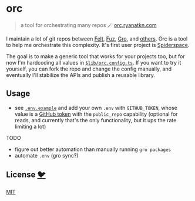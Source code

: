 # orc

> a tool for orchestrating many repos 🪄 [orc.ryanatkn.com](https://orc.ryanatkn.com/)

I maintain a lot of git repos between
[Felt](https://github.com/feltjs/felt), [Fuz](https://github.com/fuz-dev/fuz),
[Gro](https://github.com/grogarden/gro), and [others](https://github.com/ryanatkn).
Orc is a tool to help me orchestrate this complexity.
It's first user project is [Spiderspace](https://github.com/spiderspace/spiderspace).

The goal is to make a generic tool that works for your projects too,
but for now I'm hardcoding all values in
[`$lib/orc.config.ts`](src/lib/orc.config.ts).
If you want to try it yourself, you can fork the repo and change the config manually,
and eventually I'll stabilize the APIs and publish a reusable library.

## Usage

- see [`.env.example`](/.env.example) and add your own `.env` with `GITHUB_TOKEN`,
  whose value is a [GitHub token](https://github.com/settings/tokens)
  with the `public_repo` capability
  (optional for reads, and currently that's the only functionality,
  but it ups the rate limiting a lot)

TODO

- figure out better automation than manually running `gro packages`
- automate `.env` (gro sync?)

## License [🐦](https://wikipedia.org/wiki/Free_and_open-source_software)

[MIT](LICENSE)
